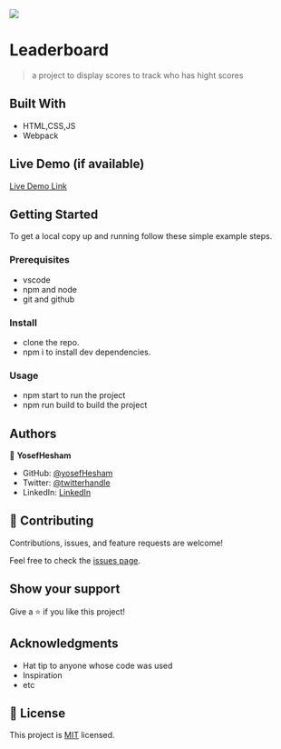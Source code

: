 ![](https://img.shields.io/badge/Microverse-blueviolet)

# Leaderboard

> a project to display scores to track who has hight scores


## Built With

- HTML,CSS,JS
- Webpack

## Live Demo (if available)

[Live Demo Link](https://livedemo.com)


## Getting Started


To get a local copy up and running follow these simple example steps.

### Prerequisites
- vscode
- npm and node
- git and github


### Install
- clone the repo.
- npm i to install dev dependencies.

### Usage
- npm start to run the project
- npm run build to build the project



## Authors

👤 **YosefHesham**

- GitHub: [@yosefHesham](https://github.com/yosefHesham)
- Twitter: [@twitterhandle](https://twitter.com/twitterhandle)
- LinkedIn: [LinkedIn](https://linkedin.com/in/linkedinhandle)


## 🤝 Contributing

Contributions, issues, and feature requests are welcome!

Feel free to check the [issues page](../../issues/).

## Show your support

Give a ⭐️ if you like this project!

## Acknowledgments

- Hat tip to anyone whose code was used
- Inspiration
- etc

## 📝 License

This project is [MIT](./LICENSE) licensed.